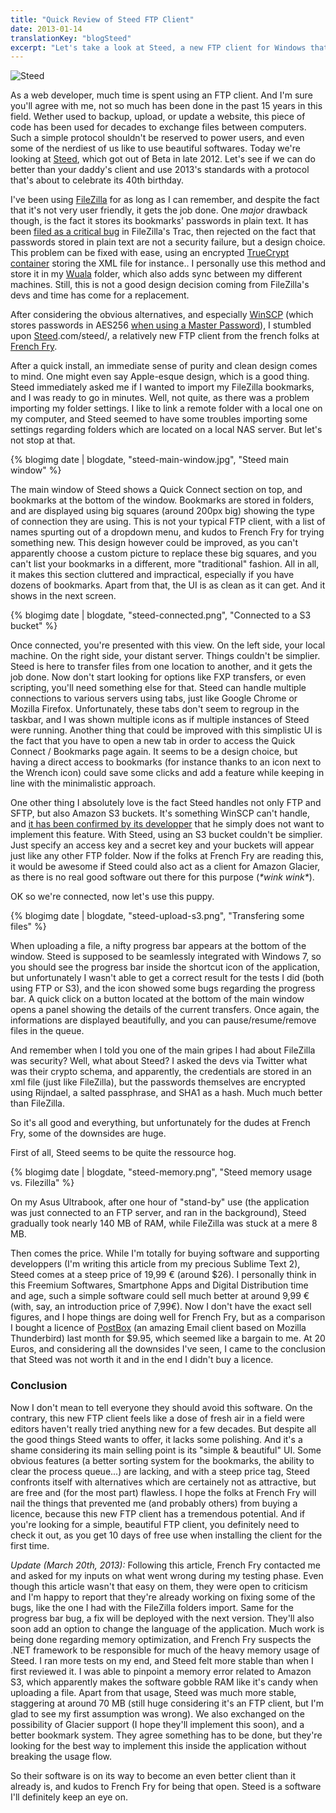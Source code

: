 ```yaml
---
title: "Quick Review of Steed FTP Client"
date: 2013-01-14
translationKey: "blogSteed"
excerpt: "Let's take a look at Steed, a new FTP client for Windows that's aiming at being an alternative to the good old FileZilla."
---
```

![Steed](/img/blog/2013-01-14/cover.webp)

As a web developer, much time is spent using an FTP client. And I'm sure you'll agree with me, not so much has been done in the past 15 years in this field. Wether used to backup, upload, or update a website, this piece of code has been used for decades to exchange files between computers. Such a simple protocol shouldn't be reserved to power users, and even some of the nerdiest of us like to use beautiful softwares. Today we're looking at [Steed](http://www.frenchfrysoftware.com/steed/), which got out of Beta in late 2012. Let's see if we can do better than your daddy's client and use 2013's standards with a protocol that's about to celebrate its 40th birthday.

I've been using [FileZilla](http://filezilla-project.org/) for as long as I can remember, and despite the fact that it's not very user friendly, it gets the job done. One *major* drawback though, is the fact it stores its bookmarks' passwords in plain text. It has been [filed as a critical bug](http://trac.filezilla-project.org/ticket/5394) in FileZilla's Trac, then rejected on the fact that passwords stored in plain text are not a security failure, but a design choice. This problem can be fixed with ease, using an encrypted [TrueCrypt container](http://www.truecrypt.org/) storing the XML file for instance.. I personally use this method and store it in my [Wuala](http://www.wuala.com/) folder, which also adds sync between my different machines. Still, this is not a good design decision coming from FileZilla's devs and time has come for a replacement.

After considering the obvious alternatives, and especially [WinSCP](http://winscp.net/eng/index.php) (which stores passwords in AES256 [when using a Master Password](http://winscp.net/eng/docs/security_credentials#storing_password)), I stumbled upon [Steed](http://www.frenchfrysoftware).com/steed/, a relatively new FTP client from the french folks at [French Fry](http://www.frenchfrysoftware.com/).

After a quick install, an immediate sense of purity and clean design comes to mind. One might even say Apple-esque design, which is a good thing. Steed immediately asked me if I wanted to import my FileZilla bookmarks, and I was ready to go in minutes. Well, not quite, as there was a problem importing my folder settings. I like to link a remote folder with a local one on my computer, and Steed seemed to have some troubles importing some settings regarding folders which are located on a local NAS server. But let's not stop at that.

{% blogimg date | blogdate, "steed-main-window.jpg", "Steed main window" %}

The main window of Steed shows a Quick Connect section on top, and bookmarks at the bottom of the window. Bookmarks are stored in folders, and are displayed using big squares (around 200px big) showing the type of connection they are using. This is not your typical FTP client, with a list of names spurting out of a dropdown menu, and kudos to French Fry for trying something new. This design however could be improved, as you can't apparently choose a custom picture to replace these big squares, and you can't list your bookmarks in a different, more "traditional" fashion. All in all, it makes this section cluttered and impractical, especially if you have dozens of bookmarks. Apart from that, the UI is as clean as it can get. And it shows in the next screen.

{% blogimg date | blogdate, "steed-connected.png", "Connected to a S3 bucket" %}

Once connected, you're presented with this view. On the left side, your local machine. On the right side, your distant server. Things couldn't be simplier. Steed is here to transfer files from one location to another, and it gets the job done. Now don't start looking for options like FXP transfers, or even scripting, you'll need something else for that. Steed can handle multiple connections to various servers using tabs, just like Google Chrome or Mozilla Firefox. Unfortunately, these tabs don't seem to regroup in the taskbar, and I was shown multiple icons as if multiple instances of Steed were running. Another thing that could be improved with this simplistic UI is the fact that you have to open a new tab in order to access the Quick Connect / Bookmarks page again. It seems to be a design choice, but having a direct access to bookmarks (for instance thanks to an icon next to the Wrench icon) could save some clicks and add a feature while keeping in line with the minimalistic approach.

One other thing I absolutely love is the fact Steed handles not only FTP and SFTP, but also Amazon S3 buckets. It's something WinSCP can't handle, and [it has been confirmed by its developper](http://winscp.net/forum/viewtopic.php?t=6808) that he simply does not want to implement this feature. With Steed, using an S3 bucket couldn't be simplier. Just specify an access key and a secret key and your buckets will appear just like any other FTP folder. Now if the folks at French Fry are reading this, it would be awesome if Steed could also act as a client for Amazon Glacier, as there is no real good software out there for this purpose (*&#42;wink wink&#42;*).

OK so we're connected, now let's use this puppy.

{% blogimg date | blogdate, "steed-upload-s3.png", "Transfering some files" %}

When uploading a file, a nifty progress bar appears at the bottom of the window. Steed is supposed to be seamlessly integrated with Windows 7, so you should see the progress bar inside the shortcut icon of the application, but unfortunately I wasn't able to get a correct result for the tests I did (both using FTP or S3), and the icon showed some bugs regarding the progress bar. A quick click on a button located at the bottom of the main window opens a panel showing the details of the current transfers. Once again, the informations are displayed beautifully, and you can pause/resume/remove files in the queue.

And remember when I told you one of the main gripes I had about FileZilla was security? Well, what about Steed? I asked the devs via Twitter what was their crypto schema, and apparently, the credentials are stored in an xml file (just like FileZilla), but the passwords themselves are encrypted using Rijndael, a salted passphrase, and SHA1 as a hash. Much much better than FileZilla.

So it's all good and everything, but unfortunately for the dudes at French Fry, some of the downsides are huge.

First of all, Steed seems to be quite the ressource hog.

{% blogimg date | blogdate, "steed-memory.png", "Steed memory usage vs. Filezilla" %}

On my Asus Ultrabook, after one hour of "stand-by" use (the application was just connected to an FTP server, and ran in the background), Steed gradually took nearly 140 MB of RAM, while FileZilla was stuck at a mere 8 MB.

Then comes the price. While I'm totally for buying software and supporting developpers (I'm writing this article from my precious Sublime Text 2), Steed comes at a steep price of 19,99 € (around $26). I personally think in this Freemium Softwares, Smartphone Apps and Digital Distribution time and age, such a simple software could sell much better at around 9,99 € (with, say, an introduction price of 7,99€). Now I don't have the exact sell figures, and I hope things are doing well for French Fry, but as a comparison I bought a licence of [PostBox](http://www.postbox-inc.com/) (an amazing Email client based on Mozilla Thunderbird) last month for $9.95, which seemed like a bargain to me. At 20 Euros, and considering all the downsides I've seen, I came to the conclusion that Steed was not worth it and in the end I didn't buy a licence.

### Conclusion

Now I don't mean to tell everyone they should avoid this software. On the contrary, this new FTP client feels like a dose of fresh air in a field were editors haven't really tried anything new for a few decades. But despite all the good things Steed wants to offer, it lacks some polishing. And it's a shame considering its main selling point is its "simple & beautiful" UI. Some obvious features (a better sorting system for the bookmarks, the ability to clear the process queue...) are lacking, and with a steep price tag, Steed confronts itself with alternatives which are certainely not as attractive, but are free and (for the most part) flawless. I hope the folks at French Fry will nail the things that prevented me (and probably others) from buying a licence, because this new FTP client has a tremendous potential. And if you're looking for a simple, beautiful FTP client, you definitely need to check it out, as you get 10 days of free use when installing the client for the first time.

_*Update (March 20th, 2013):*_
Following this article, French Fry contacted me and asked for my inputs on what went wrong during my testing phase. Even though this article wasn't that easy on them, they were open to criticism and I'm happy to report that they're already working on fixing some of the bugs, like the one I had with the FileZilla folders import. Same for the progress bar bug, a fix will be deployed with the next version. They'll also soon add an option to change the language of the application. Much work is being done regarding memory optimization, and French Fry suspects the .NET framework to be responsible for much of the heavy memory usage of Steed. I ran more tests on my end, and Steed felt more stable than when I first reviewed it. I was able to pinpoint a memory error related to Amazon S3, which apparently makes the software gobble RAM like it's candy when uploading a file. Apart from that usage, Steed was much more stable, staggering at around 70 MB (still huge considering it's an FTP client, but I'm glad to see my first assumption was wrong). We also exchanged on the possibility of Glacier support (I hope they'll implement this soon), and a better bookmark system. They agree something has to be done, but they're looking for the best way to implement this inside the application without breaking the usage flow.

So their software is on its way to become an even better client than it already is, and kudos to French Fry for being that open. Steed is a software I'll definitely keep an eye on.
